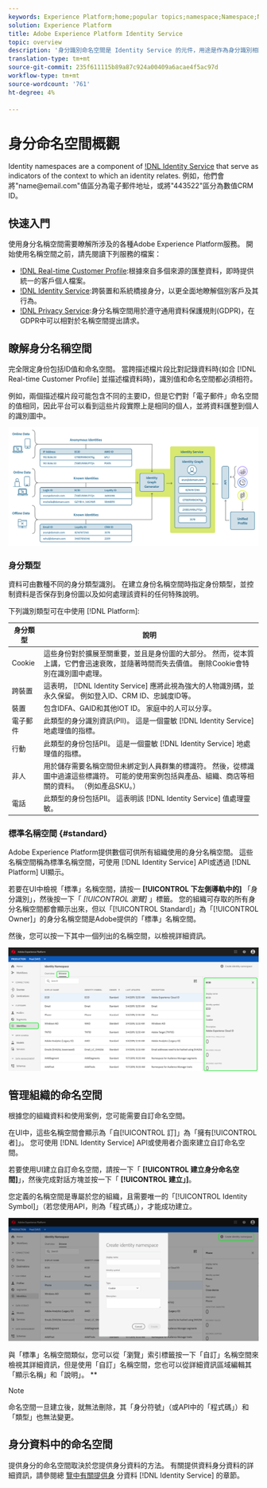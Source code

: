 ```yaml
---
keywords: Experience Platform;home;popular topics;namespace;Namespace;Namespaces;namespaces;identity namespace;Identity namespace;identity;Identity;Identity service;identity service
solution: Experience Platform
title: Adobe Experience Platform Identity Service
topic: overview
description: '身分識別命名空間是 Identity Service 的元件，用途是作為身分識別相關內容的指標。例如，他們會將"name<span>@email.com"值區分為電子郵件地址，或將"443522"區分為數值CRM ID。 '
translation-type: tm+mt
source-git-commit: 235f611115b89a87c924a00409a6acae4f5ac97d
workflow-type: tm+mt
source-wordcount: '761'
ht-degree: 4%

---
```



# 身分命名空間概觀

Identity namespaces are a component of [!DNL Identity Service](./home.md) that serve as indicators of the context to which an identity relates. 例如，他們會將&quot;name<span>@email.com&quot;值區分為電子郵件地址，或將&quot;443522&quot;區分為數值CRM ID。

## 快速入門

使用身分名稱空間需要瞭解所涉及的各種Adobe Experience Platform服務。 開始使用名稱空間之前，請先閱讀下列服務的檔案：

- [!DNL Real-time Customer Profile](../profile/home.md):根據來自多個來源的匯整資料，即時提供統一的客戶個人檔案。
- [!DNL Identity Service](./home.md):跨裝置和系統橋接身分，以更全面地瞭解個別客戶及其行為。
- [!DNL Privacy Service](../privacy-service/home.md):身分名稱空間用於遵守通用資料保護規則(GDPR)，在GDPR中可以相對於名稱空間提出請求。

## 瞭解身分名稱空間

完全限定身份包括ID值和命名空間。 當跨描述檔片段比對記錄資料時(如合 [!DNL Real-time Customer Profile] 並描述檔資料時)，識別值和命名空間都必須相符。

例如，兩個描述檔片段可能包含不同的主要ID，但是它們對「電子郵件」命名空間的值相同，因此平台可以看到這些片段實際上是相同的個人，並將資料匯整到個人的識別圖中。

![](images/identity-service-stitching.png)

### 身分類型

資料可由數種不同的身分類型識別。 在建立身份名稱空間時指定身份類型，並控制資料是否保存到身份圖以及如何處理該資料的任何特殊說明。

下列識別類型可在中使用 [!DNL Platform]:

| 身分類型 | 說明 |
| --- | --- |
| Cookie | 這些身份對於擴展至關重要，並且是身份圖的大部分。 然而，從本質上講，它們會迅速衰敗，並隨著時間而失去價值。 刪除Cookie會特別在識別圖中處理。 |
| 跨裝置 | 這表明， [!DNL Identity Service] 應將此視為強大的人物識別碼，並永久保留。 例如登入ID、CRM ID、忠誠度ID等。 |
| 裝置 | 包含IDFA、GAID和其他IOT ID。 家庭中的人可以分享。 |
| 電子郵件 | 此類型的身分識別資訊(PII)。 這是一個靈敏 [!DNL Identity Service] 地處理值的指標。 |
| 行動 | 此類型的身份包括PII。 這是一個靈敏 [!DNL Identity Service] 地處理值的指標。 |
| 非人 | 用於儲存需要名稱空間但未綁定到人員群集的標識符。 然後，從標識圖中過濾這些標識符。 可能的使用案例包括與產品、組織、商店等相關的資料。 （例如產品SKU。） |
| 電話 | 此類型的身份包括PII。 這表明該 [!DNL Identity Service] 值處理靈敏。 |

### 標準名稱空間 {#standard}

Adobe Experience Platform提供數個可供所有組織使用的身分名稱空間。 這些名稱空間稱為標準名稱空間，可使用 [!DNL Identity Service] API或透過 [!DNL Platform] UI顯示。

若要在UI中檢視「標準」名稱空間，請按一 **[!UICONTROL 下左側導軌中的]** 「身分識別」，然後按一下「 *[!UICONTROL 瀏覽]* 」標籤。 您的組織可存取的所有身分名稱空間都會顯示出來，但以「[!UICONTROL Standard]」為「[!UICONTROL Owner]」的身分名稱空間是Adobe提供的「標準」名稱空間。

然後，您可以按一下其中一個列出的名稱空間，以檢視詳細資訊。

![](./images/standard-namespace-detail.png)

## 管理組織的命名空間

根據您的組織資料和使用案例，您可能需要自訂命名空間。

在UI中，這些名稱空間會顯示為「自[!UICONTROL 訂]」為「擁有[!UICONTROL 者]」。 您可使用 [!DNL Identity Service] API或使用者介面來建立自訂命名空間。

若要使用UI建立自訂命名空間，請按一下「 **[!UICONTROL 建立身分命名空間]**」，然後完成對話方塊並按一下「 **[!UICONTROL 建立」]**。

您定義的名稱空間是專屬於您的組織，且需要唯一的「[!UICONTROL Identity Symbol]」（若您使用API，則為「程式碼」），才能成功建立。

![](./images/create-identity-namespace.png)

與「標準」名稱空間類似，您可以從「瀏覽」索引標籤按一下「自訂」名稱空間來檢視其詳細資訊，但是使用「自訂」名稱空間，您也可以從詳細資訊區域編輯其「顯示名稱」和「說明」。 **

>[!NOTE]
>
>命名空間一旦建立後，就無法刪除，其「身分符號」（或API中的「程式碼」）和「類型」也無法變更。

## 身分資料中的命名空間

提供身分的命名空間取決於您提供身分資料的方法。 有關提供資料身分資料的詳細資訊，請參閱總 [覽中有關提供身](./home.md#supplying-identity-data-to-identity-service) 分資料 [!DNL Identity Service] 的章節。
